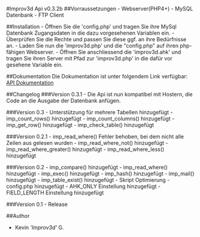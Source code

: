 #Improv3d Api v0.3.2b
##Vorraussetzungen
    - Webserver(PHP4+)
    - MySQL Datenbank
    - FTP Client

##Installation
    - Öffnen Sie die 'config.php' und tragen Sie ihre MySql Datenbank Zugangsdaten in die dazu vorgesehenen Variablen ein.
    - Überprüfen Sie die Rechte und passen Sie diese ggf. an ihre Bedürfnisse an.
    - Laden Sie nun die 'improv3d.php' und die "config.php" auf ihren php-fähigen Webserver.
    - Öffnen Sie anschliessend die 'improv3d.ahk' und tragen Sie ihren Server mit Pfad zur 'improv3d.php' in die dafür vor gesehene Variable ein.

##Dokumentation
Die Dokumentation ist unter folgendem Link verfügbar: [API Dokumentation](http://api.improv3d.de/)

##Changelog
###Version 0.3.1
    - Die Api ist nun kompatibel mit Hostern, die Code an die Ausgabe der Datenbank anfügen.

###Version 0.3
    - Unterstützung für mehrere Tabellen hinzugefügt
    - imp_count_rows() hinzugefügt
    - imp_count_columns() hinzugefügt
    - imp_get_row() hinzugefügt
    - imp_check_table() hinzugefügt

###Version 0.2.1
    - imp_read_where() Fehler behoben, bei dem nicht alle Zeilen aus gelesen wurden
    - imp_read_where_not() hinzugefügt
    - imp_read_where_greater() hinzugefügt
    - imp_read_where_less() hinzugefügt

###Version 0.2
    - imp_compare() hinzugefügt
    - imp_read_where() hinzugefügt
    - imp_exec() hinzugefügt
    - imp_hash() hinzugefügt
    - imp_mail() hinzugefügt
    - imp_table_exist() hinzugefügt
    - Skript Optimierung
    - config.php hinzugefügt
    - AHK_ONLY Einstellung hinzugefügt
    - FIELD_LENGTH Einstellung hinzugefügt

###Version 0.1
    - Release

##Author
  - Kevin _'Improv3d'_ G.
